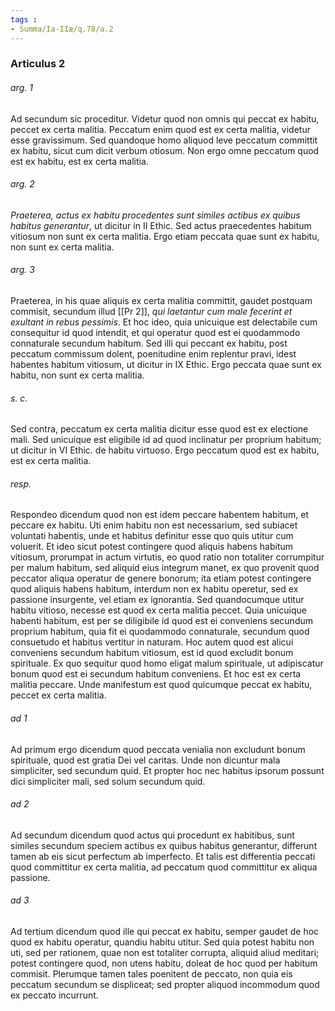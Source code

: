 ```yaml
---
tags : 
- Summa/Ia-IIæ/q.78/a.2
---
```


### Articulus 2

###### arg. 1
Ad secundum sic proceditur. Videtur quod non omnis qui peccat ex habitu, peccet ex certa malitia. Peccatum enim quod est ex certa malitia, videtur esse gravissimum. Sed quandoque homo aliquod leve peccatum committit ex habitu, sicut cum dicit verbum otiosum. Non ergo omne peccatum quod est ex habitu, est ex certa malitia.

###### arg. 2
*Praeterea, actus ex habitu procedentes sunt similes actibus ex quibus habitus generantur*, ut dicitur in II Ethic. Sed actus praecedentes habitum vitiosum non sunt ex certa malitia. Ergo etiam peccata quae sunt ex habitu, non sunt ex certa malitia.

###### arg. 3
Praeterea, in his quae aliquis ex certa malitia committit, gaudet postquam commisit, secundum illud [[Pr 2]], *qui laetantur cum male fecerint et exultant in rebus pessimis*. Et hoc ideo, quia unicuique est delectabile cum consequitur id quod intendit, et qui operatur quod est ei quodammodo connaturale secundum habitum. Sed illi qui peccant ex habitu, post peccatum commissum dolent, poenitudine enim replentur pravi, idest habentes habitum vitiosum, ut dicitur in IX Ethic. Ergo peccata quae sunt ex habitu, non sunt ex certa malitia.

###### s. c.
Sed contra, peccatum ex certa malitia dicitur esse quod est ex electione mali. Sed unicuique est eligibile id ad quod inclinatur per proprium habitum; ut dicitur in VI Ethic. de habitu virtuoso. Ergo peccatum quod est ex habitu, est ex certa malitia.

###### resp.
Respondeo dicendum quod non est idem peccare habentem habitum, et peccare ex habitu. Uti enim habitu non est necessarium, sed subiacet voluntati habentis, unde et habitus definitur esse quo quis utitur cum voluerit. Et ideo sicut potest contingere quod aliquis habens habitum vitiosum, prorumpat in actum virtutis, eo quod ratio non totaliter corrumpitur per malum habitum, sed aliquid eius integrum manet, ex quo provenit quod peccator aliqua operatur de genere bonorum; ita etiam potest contingere quod aliquis habens habitum, interdum non ex habitu operetur, sed ex passione insurgente, vel etiam ex ignorantia. Sed quandocumque utitur habitu vitioso, necesse est quod ex certa malitia peccet. Quia unicuique habenti habitum, est per se diligibile id quod est ei conveniens secundum proprium habitum, quia fit ei quodammodo connaturale, secundum quod consuetudo et habitus vertitur in naturam. Hoc autem quod est alicui conveniens secundum habitum vitiosum, est id quod excludit bonum spirituale. Ex quo sequitur quod homo eligat malum spirituale, ut adipiscatur bonum quod est ei secundum habitum conveniens. Et hoc est ex certa malitia peccare. Unde manifestum est quod quicumque peccat ex habitu, peccet ex certa malitia.

###### ad 1
Ad primum ergo dicendum quod peccata venialia non excludunt bonum spirituale, quod est gratia Dei vel caritas. Unde non dicuntur mala simpliciter, sed secundum quid. Et propter hoc nec habitus ipsorum possunt dici simpliciter mali, sed solum secundum quid.

###### ad 2
Ad secundum dicendum quod actus qui procedunt ex habitibus, sunt similes secundum speciem actibus ex quibus habitus generantur, differunt tamen ab eis sicut perfectum ab imperfecto. Et talis est differentia peccati quod committitur ex certa malitia, ad peccatum quod committitur ex aliqua passione.

###### ad 3
Ad tertium dicendum quod ille qui peccat ex habitu, semper gaudet de hoc quod ex habitu operatur, quandiu habitu utitur. Sed quia potest habitu non uti, sed per rationem, quae non est totaliter corrupta, aliquid aliud meditari; potest contingere quod, non utens habitu, doleat de hoc quod per habitum commisit. Plerumque tamen tales poenitent de peccato, non quia eis peccatum secundum se displiceat; sed propter aliquod incommodum quod ex peccato incurrunt.

